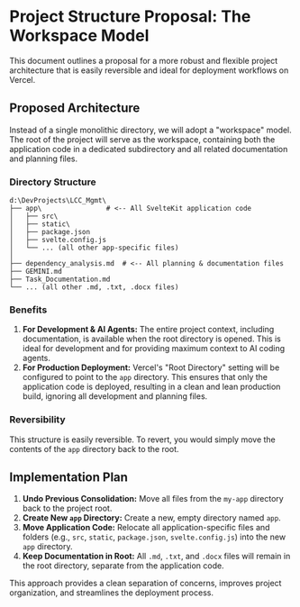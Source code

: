 # Project Structure Proposal: The Workspace Model

This document outlines a proposal for a more robust and flexible project architecture that is easily reversible and ideal for deployment workflows on Vercel.

## Proposed Architecture

Instead of a single monolithic directory, we will adopt a "workspace" model. The root of the project will serve as the workspace, containing both the application code in a dedicated subdirectory and all related documentation and planning files.

### Directory Structure

```
d:\DevProjects\LCC_Mgmt\
├── app\                # <-- All SvelteKit application code
│   ├── src\
│   ├── static\
│   ├── package.json
│   ├── svelte.config.js
│   └── ... (all other app-specific files)
│
├── dependency_analysis.md  # <-- All planning & documentation files
├── GEMINI.md
├── Task_Documentation.md
└── ... (all other .md, .txt, .docx files)
```

### Benefits

1.  **For Development & AI Agents:** The entire project context, including documentation, is available when the root directory is opened. This is ideal for development and for providing maximum context to AI coding agents.
2.  **For Production Deployment:** Vercel's "Root Directory" setting will be configured to point to the `app` directory. This ensures that only the application code is deployed, resulting in a clean and lean production build, ignoring all development and planning files.

### Reversibility

This structure is easily reversible. To revert, you would simply move the contents of the `app` directory back to the root.

## Implementation Plan

1.  **Undo Previous Consolidation:** Move all files from the `my-app` directory back to the project root.
2.  **Create New `app` Directory:** Create a new, empty directory named `app`.
3.  **Move Application Code:** Relocate all application-specific files and folders (e.g., `src`, `static`, `package.json`, `svelte.config.js`) into the new `app` directory.
4.  **Keep Documentation in Root:** All `.md`, `.txt`, and `.docx` files will remain in the root directory, separate from the application code.

This approach provides a clean separation of concerns, improves project organization, and streamlines the deployment process.

```